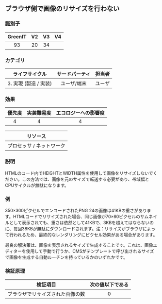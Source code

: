 ## ブラウザ側で画像のリサイズを行わない

### 識別子

| GreenIT |  V2  |  V3  |  V4  |
|:-------:|:----:|:----:|:----:|
|  93    | 20  | 34  |      |

### カテゴリ

| ライフサイクル |  サードパーティ  |  担当者  |
|:---------:|:----:|:----:|
| 3. 実現 (製造 / 実装) | ユーザ/端末 | ユーザ |

### 効果

| 優先度 |      実装難易度       |  エコロジーへの影響度    |
|:-------------------:|:-------------------------:|:---------------------:|
| 4 | 4 | 4 |

|リソース                                      |
|:----------------------------------------------------------:|
|  プロセッサ  / ネットワーク  |

### 説明

HTMLのコード内でHEIGHTとWIDTH属性を使用して画像をリサイズしないでください。この方法では、画像を元のサイズで転送する必要があり、帯域幅とCPUサイクルが無駄になります。

### 例

350×300ピクセルでエンコードされたPNG 24の画像は41KBの重さがあります。HTMLコードでリサイズされた場合、同じ画像が70×60ピクセルのサムネイルとして表示されても、重さは依然として41KBで、3KBを超えてはならないのに、毎回38KBが無駄にダウンロードされます。注：リサイズがブラウザによって行われるため、最終的なレンダリングにピクセル効果がある場合があります。

最良の解決策は、画像を表示されるサイズで生成することです。これは、画像エディターを使用して手動で行うか、CMSがテンプレートで呼び出されるサイズで画像を生成する自動ルーチンを持っているかのいずれかです。

### 検証原理

| 検証項目     | 次の値以下である   |  
|-------------------|:-------------------------:|
|  ブラウザでリサイズされた画像の数  | 0  |
